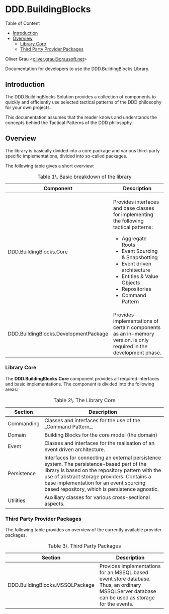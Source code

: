 # DDD.BuildingBlocks

Table of Content

*   [Introduction](#_introduction)
*   [Overview](#_overview)
    *   [Library Core](#_library_core)
    *   [Third Party Provider Packages](#_third_party_provider_packages)


Oliver Grau <[oliver.grau@grausoft.net](mailto:oliver.grau@grausoft.net)>

Documentation for developers to use the DDD.BuildingBlocks Library.

## Introduction

The DDD.BuildingBlocks Solution provides a collection of components to quickly and efficiently use selected tactical patterns of the DDD philosophy for your own projects.


This documentation assumes that the reader knows and understands the concepts behind the Tactical Patterns of the DDD philosophy.

## Overview

The library is basically divided into a core package and various third-party specific implementations, divided into so-called packages.

The following table gives a short overview:

<table><caption>Table 1\. Basic breakdown of the library</caption> <colgroup><col> <col></colgroup>
<thead>
<tr>
<th>Component</th>
<th>Description</th>
</tr>
</thead>
<tbody>
<tr>
<td>
DDD.BuildingBlocks.Core
</td>
<td>

Provides interfaces and base classes for implementing the following tactical patterns:

*   Aggregate Roots
*   Event Sourcing & Snapshotting
*   Event driven architecture
*   Entities & Value Objects
*   Repositories
*   Command Pattern
</td>
</tr>
<tr>

<td>
DDD.BuildingBlocks.DevelopmentPackage
</td>

<td>
Provides implementations of certain components as an in-memory version. Is only required in the development phase.
</td>
</tr>
</tbody>
</table>

### Library Core

The **DDD.BuildingBlocks.Core** component provides all required interfaces and basic implementations. The component is divided into the following areas:

<table><caption>Table 2\. The Library Core</caption> <colgroup><col><col ></colgroup>
<thead>
<tr>

<th>Section</th>
<th>Description</th>

</tr>
</thead>
<tbody>
<tr>

<td>
Commanding
</td>
<td>
Classes and interfaces for the use of the _Command Pattern_.
</td>
</tr>
<tr>
<td>
Domain
</td>
<td>
Building Blocks for the core model (the domain)
</td>
</tr>
<tr>
<td>
Event
</td>
<td>
Classes and interfaces for the realisation of an event driven architecture.
</td>
</tr>
<tr>
<td>
Persistence
</td>
<td>
Interfaces for connecting an external persistence system. The persistence-based part of the library is based on the repository pattern with the use of abstract storage providers. Contains a base implementation for an event sourcing based repository, which is persistence agnostic.
</td>
</tr>
<tr>
<td>
Utilities
</td>
<td>
Auxiliary classes for various cross-sectional aspects.
</td>
</tr>
</tbody>
</table>

### Third Party Provider Packages
The following table provides an overview of the currently available provider packages.


<table><caption>Table 3\. Third Party Packages</caption> <colgroup><col><col ></colgroup>
<thead>
<tr>
<th>Section</th>
<th>Description</th>
</tr>
</thead>
<tbody>

<tr>
<td>
DDD.BuildingBlocks.MSSQLPackage
</td>
<td>
Provides implementations for an MSSQL based event store database. Thus, an ordinary MSSQLServer database can be used as storage for the events.
</td>
</tr>
</tbody>
</table>
